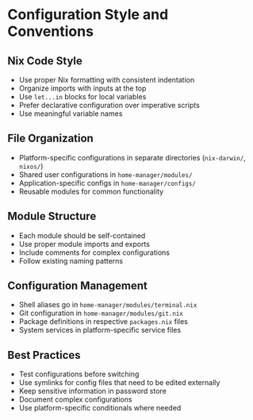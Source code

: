 # Configuration Style and Conventions

## Nix Code Style
- Use proper Nix formatting with consistent indentation
- Organize imports with inputs at the top
- Use `let...in` blocks for local variables
- Prefer declarative configuration over imperative scripts
- Use meaningful variable names

## File Organization
- Platform-specific configurations in separate directories (`nix-darwin/`, `nixos/`)
- Shared user configurations in `home-manager/modules/`
- Application-specific configs in `home-manager/configs/`
- Reusable modules for common functionality

## Module Structure
- Each module should be self-contained
- Use proper module imports and exports
- Include comments for complex configurations
- Follow existing naming patterns

## Configuration Management
- Shell aliases go in `home-manager/modules/terminal.nix`
- Git configuration in `home-manager/modules/git.nix`
- Package definitions in respective `packages.nix` files
- System services in platform-specific service files

## Best Practices
- Test configurations before switching
- Use symlinks for config files that need to be edited externally
- Keep sensitive information in password store
- Document complex configurations
- Use platform-specific conditionals where needed